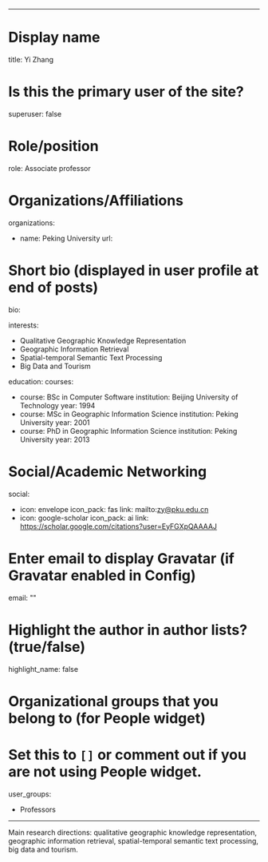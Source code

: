 
---
# Display name
title: Yi Zhang

# Is this the primary user of the site?
superuser: false

# Role/position
role: Associate professor

# Organizations/Affiliations
organizations:
- name: Peking University
  url: 

# Short bio (displayed in user profile at end of posts)
bio: 

interests:
  - Qualitative Geographic Knowledge Representation
  - Geographic Information Retrieval
  - Spatial-temporal Semantic Text Processing
  - Big Data and Tourism

education:
  courses:
  - course: BSc in Computer Software
    institution: Beijing University of Technology
    year: 1994
  - course: MSc in Geographic Information Science
    institution: Peking University
    year: 2001
  - course: PhD in Geographic Information Science
    institution: Peking University
    year: 2013

# Social/Academic Networking
social:
  - icon: envelope
    icon_pack: fas
    link: mailto:zy@pku.edu.cn
  - icon: google-scholar
    icon_pack: ai
    link: https://scholar.google.com/citations?user=EyFGXpQAAAAJ
# Enter email to display Gravatar (if Gravatar enabled in Config)
email: ""

# Highlight the author in author lists? (true/false)
highlight_name: false

# Organizational groups that you belong to (for People widget)
#   Set this to `[]` or comment out if you are not using People widget.
user_groups:
- Professors
---
Main research directions: qualitative geographic knowledge representation, geographic information retrieval, spatial-temporal semantic text processing, big data and tourism.
